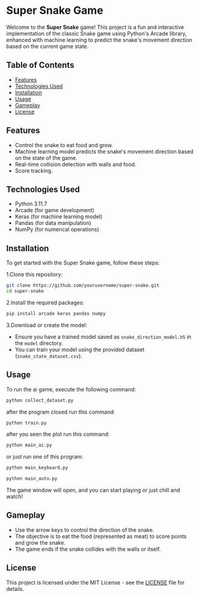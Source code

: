 # Super Snake Game

Welcome to the **Super Snake** game! This project is a fun and interactive implementation of the classic Snake game using Python's Arcade library, enhanced with machine learning to predict the snake's movement direction based on the current game state.

## Table of Contents

- [Features](#features)
- [Technologies Used](#technologies-used)
- [Installation](#installation)
- [Usage](#usage)
- [Gameplay](#gameplay)
- [License](#license)

## Features

- Control the snake to eat food and grow.
- Machine learning model predicts the snake's movement direction based on the state of the game.
- Real-time collision detection with walls and food.
- Score tracking.

## Technologies Used

- Python 3.11.7
- Arcade (for game development)
- Keras (for machine learning model)
- Pandas (for data manipulation)
- NumPy (for numerical operations)

## Installation

To get started with the Super Snake game, follow these steps:

1.Clone this repository:

```bash
git clone https://github.com/yourusername/super-snake.git
cd super-snake
```

2.Install the required packages:

```bash
pip install arcade keras pandas numpy
```

3.Download or create the model:

- Ensure you have a trained model saved as `snake_direction_model.h5` in the `model` directory.
- You can train your model using the provided dataset (`snake_state_dataset.csv`).

## Usage

To run the ai game, execute the following command:

```bash
python collect_dataset.py
```

after the program closed run this command:

```bash
python train.py
```

after you seen the plot run this command:

```bash
python main_ai.py
```

or just run one of this program:

```bash
python main_keyboard.py
```

```bash
python main_auto.py
```

The game window will open, and you can start playing or just chill and watch!

## Gameplay

- Use the arrow keys to control the direction of the snake.
- The objective is to eat the food (represented as meat) to score points and grow the snake.
- The game ends if the snake collides with the walls or itself.

## License

This project is licensed under the MIT License - see the [LICENSE](LICENSE) file for details.
